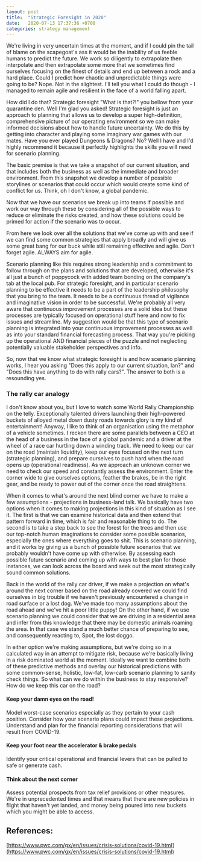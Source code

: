 ```yaml
---
layout: post
title:  "Strategic Foresight in 2020"
date:   2020-07-13 17:37:36 +0700
categories: strategy management
---
```

We're living in very uncertain times at the moment, and if I could pin the tail of blame on the scapegoat's ass it would be the inability of us feeble humans to predict the future. We work so diligently to extrapolate then interpolate and then extrapolate some more that we sometimes find ourselves focusing on the finest of details and end up between a rock and a hard place.
Could I predict how chaotic and unpredictable things were going to be? Nope. Not in the slightest. I'll tell you what I could do though - I managed to remain agile and resilient in the face of a world falling apart.

How did I do that? Strategic foresight
"What is that?!" you bellow from your quarantine den. Well I'm glad you asked! Strategic foresight is just an approach to planning that allows us to develop a super high-definition, comprehensive picture of our operating environment so we can make informed decisions about how to handle future uncertainty. We do this by getting into character and playing some imaginary war games with our mates. Have you ever played Dungeons & Dragons? No? Well I have and I'd highly recommend it because it perfectly highlights the skills you will need for scenario planning.

The basic premise is that we take a snapshot of our current situation, and that includes both the business as well as the immediate and broader environment. From this snapshot we develop a number of possible storylines or scenarios that could occur which would create some kind of conflict for us. Think, oh I don't know, a global pandemic.

Now that we have our scenarios we break up into teams if possible and work our way through these by considering all of the possible ways to reduce or eliminate the risks created, and how these solutions could be primed for action if the scenario was to occur.

From here we look over all the solutions that we've come up with and see if we can find some common strategies that apply broadly and will give us some great bang for our buck while still remaining effective and agile. Don't forget agile. ALWAYS aim for agile.

Scenario planning like this requires strong leadership and a commitment to follow through on the plans and solutions that are developed, otherwise it's all just a bunch of poppycock with added team bonding on the company's tab at the local pub. For strategic foresight, and in particular scenario planning to be effective it needs to be a part of the leadership philosophy that you bring to the team. It needs to be a continuous thread of vigilance and imaginative vision in order to be successful.
We're probably all very aware that continuous improvement processes are a solid idea but these processes are typically focused on operational stuff here and now to fix issues and streamline. My suggestion would be that this type of scenario planning is integrated into your continuous improvement processes as well as into your standard financial forecasting process. That way you're picking up the operational AND financial pieces of the puzzle and not neglecting potentially valuable stakeholder perspectives and info.

So, now that we know what strategic foresight is and how scenario planning works, I hear you asking "Does this apply to our current situation, Ian?" and "Does this have anything to do with rally cars?". The answer to both is a resounding yes.

### The rally car analogy ###

I don't know about you, but I love to watch some World Rally Championship on the telly. Exceptionally talented drivers launching their high-powered buckets of alloyed metal down dusty roads towards glory is my kind of entertainment!
Anyway, I like to think of an organisation using the metaphor of a vehicle sometimes. I reckon there are some parallels between a CEO at the head of a business in the face of a global pandemic and a driver at the wheel of a race car hurtling down a winding track. We need to keep our car on the road (maintain liquidity), keep our eyes focused on the next turn (strategic planning), and prepare ourselves to push hard when the road opens up (operational readiness).
As we approach an unknown corner we need to check our speed and constantly assess the environment. Enter the corner wide to give ourselves options, feather the brakes, be in the right gear, and be ready to power out of the corner once the road straightens.

When it comes to what's around the next blind corner we have to make a few assumptions - projections in business-land talk.  We basically have two options when it comes to making projections in this kind of situation as I see it. The first is that we can examine historical data and then extend that pattern forward in time, which is fair and reasonable thing to do. The second is to take a step back to see the forest for the trees and then use our top-notch human imaginations to consider some possible scenarios, especially the ones where everything goes to shit. This is scenario planning, and it works by giving us a bunch of possible future scenarios that we probably wouldn't have come up with otherwise. By assessing each possible future scenario and coming up with ways to best plan for those instances, we can look across the board and seek out the most strategically sound common solutions.

Back in the world of the rally car driver, if we make a projection on what's around the next corner based on the road already covered we could find ourselves in big trouble if we haven't previously encountered a change in road surface or a lost dog. We've made too many assumptions about the road ahead and we've hit a poor little puppy! On the other hand, if we use scenario planning we could consider that we are driving in a residential area and infer from this knowledge that there may be domestic animals roaming the area. In that case we stand a much better chance of preparing to see, and consequently reacting to, Spot, the lost doggo.

In either option we're making assumptions, but we're doing so in a calculated way in an attempt to mitigate risk, because we're basically living in a risk dominated world at the moment. Ideally we want to combine both of these predictive methods and overlay our historical predictions with some common-sense, holistic, low-fat, low-carb scenario planning to sanity check things.
So what can we do within the business to stay responsive? How do we keep this car on the road?

#### Keep your damn eyes on the road! ####
Model worst-case scenarios especially as they pertain to your cash position. Consider how your scenario plans could impact these projections. Understand and plan for the financial reporting considerations that will result from COVID-19.

#### Keep your foot near the accelerator & brake pedals ####
Identify your critical operational and financial levers that can be pulled to safe or generate cash.

#### Think about the next corner ####
Assess potential prospects from tax relief provisions or other measures. We're in unprecedented times and that means that there are new policies in flight that haven't yet landed, and money being poured into new buckets which you might be able to access.


## References: ##

[https://www.pwc.com/gx/en/issues/crisis-solutions/covid-19.html](https://www.pwc.com/gx/en/issues/crisis-solutions/covid-19.html)